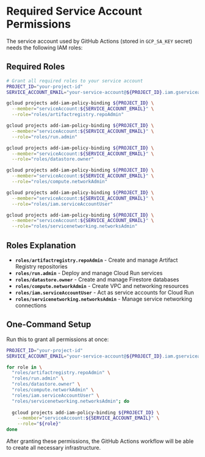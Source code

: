 # Required Service Account Permissions

The service account used by GitHub Actions (stored in `GCP_SA_KEY` secret) needs the following IAM roles:

## Required Roles

```bash
# Grant all required roles to your service account
PROJECT_ID="your-project-id"
SERVICE_ACCOUNT_EMAIL="your-service-account@${PROJECT_ID}.iam.gserviceaccount.com"

gcloud projects add-iam-policy-binding ${PROJECT_ID} \
  --member="serviceAccount:${SERVICE_ACCOUNT_EMAIL}" \
  --role="roles/artifactregistry.repoAdmin"

gcloud projects add-iam-policy-binding ${PROJECT_ID} \
  --member="serviceAccount:${SERVICE_ACCOUNT_EMAIL}" \
  --role="roles/run.admin"

gcloud projects add-iam-policy-binding ${PROJECT_ID} \
  --member="serviceAccount:${SERVICE_ACCOUNT_EMAIL}" \
  --role="roles/datastore.owner"

gcloud projects add-iam-policy-binding ${PROJECT_ID} \
  --member="serviceAccount:${SERVICE_ACCOUNT_EMAIL}" \
  --role="roles/compute.networkAdmin"

gcloud projects add-iam-policy-binding ${PROJECT_ID} \
  --member="serviceAccount:${SERVICE_ACCOUNT_EMAIL}" \
  --role="roles/iam.serviceAccountUser"

gcloud projects add-iam-policy-binding ${PROJECT_ID} \
  --member="serviceAccount:${SERVICE_ACCOUNT_EMAIL}" \
  --role="roles/servicenetworking.networksAdmin"
```

## Roles Explanation

- **`roles/artifactregistry.repoAdmin`** - Create and manage Artifact Registry repositories
- **`roles/run.admin`** - Deploy and manage Cloud Run services
- **`roles/datastore.owner`** - Create and manage Firestore databases
- **`roles/compute.networkAdmin`** - Create VPC and networking resources
- **`roles/iam.serviceAccountUser`** - Act as service accounts for Cloud Run
- **`roles/servicenetworking.networksAdmin`** - Manage service networking connections

## One-Command Setup

Run this to grant all permissions at once:

```bash
PROJECT_ID="your-project-id"
SERVICE_ACCOUNT_EMAIL="your-service-account@${PROJECT_ID}.iam.gserviceaccount.com"

for role in \
  "roles/artifactregistry.repoAdmin" \
  "roles/run.admin" \
  "roles/datastore.owner" \
  "roles/compute.networkAdmin" \
  "roles/iam.serviceAccountUser" \
  "roles/servicenetworking.networksAdmin"; do
  
  gcloud projects add-iam-policy-binding ${PROJECT_ID} \
    --member="serviceAccount:${SERVICE_ACCOUNT_EMAIL}" \
    --role="${role}"
done
```

After granting these permissions, the GitHub Actions workflow will be able to create all necessary infrastructure.
